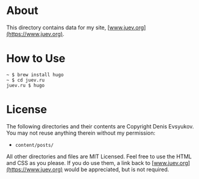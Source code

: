# About

This directory contains data for my site, [www.juev.org](https://www.juev.org).

# How to Use

	~ $ brew install hugo
	~ $ cd juev.ru
	juev.ru $ hugo

# License

The following directories and their contents are Copyright Denis Evsyukov. You may not reuse anything therein without my permission:

* `content/posts/`

All other directories and files are MIT Licensed. Feel free to use the HTML and CSS as you please. If you do use them, a link back to [www.juev.org](https://www.juev.org) would be appreciated, but is not required.

